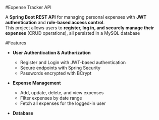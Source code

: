 #Expense Tracker API

A **Spring Boot REST API** for managing personal expenses with **JWT authentication** and **role-based access control**.  
This project allows users to **register, log in, and securely manage their expenses** (CRUD operations), all persisted in a MySQL database

#Features

- **User Authentication & Authorization**
  - Register and Login with JWT-based authentication  
  - Secure endpoints with Spring Security  
  - Passwords encrypted with BCrypt  

- **Expense Management**
  - Add, update, delete, and view expenses  
  - Filter expenses by date range  
  - Fetch all expenses for the logged-in user  

- **Database**

